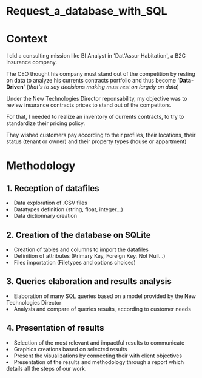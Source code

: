 # Request_a_database_with_SQL

<h1>Context</h1>

I did a consulting mission like BI Analyst in 'Dat'Assur Habitation', a B2C insurance company.

The CEO thought his company must stand out of the competition by resting on data to analyze his currents contracts portfolio and thus become **'Data-Driven'** (*that's to say decisions making must rest on largely on data*)

Under the New Technologies Director reponsability, my objective was to review insurance contracts prices to stand out of the competitors.

For that, I needed to realize an inventory of currents contracts, to try to standardize their pricing policy.

They wished customers pay according to their profiles, their locations, their status (tenant or owner) and their property types (house or appartment)

<h1>Methodology</h1>
  <h2>1. Reception of datafiles</h2>
    <li>Data exploration of .CSV files</li>
    <li>Datatypes definition (string, float, integer...)</li>
    <li>Data dictionnary creation</li>

  <h2>2. Creation of the database on SQLite</h2>
    <li>Creation of tables and columns to import the datafiles</li>
    <li>Definition of attributes (Primary Key, Foreign Key, Not Null...)</li>
    <li>Files importation (Filetypes and options choices)</li>

  <h2>3. Queries elaboration and results analysis</h2>
    <li>Elaboration of many SQL queries based on a model provided by the New Technologies Director</li>
    <li>Analysis and compare of queries results, according to customer needs</li>

  <h2>4. Presentation of results</h2>
    <li>Selection of the most relevant and impactful results to communicate</li>
    <li>Graphics creations based on selected results</li>
    <li>Present the visualizations by connecting their with client objectives</li>
    <li>Presentation of the results and methodology through a report which details all the steps of our work.</li>
